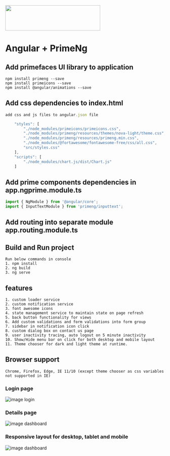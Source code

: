 <img src="https://github.com/NilavPatel/Ng-Prime/blob/master/src/assets/images/logo-large.png" width="300" height="80">

# Angular + PrimeNg

## Add primefaces UI library to application
`````
npm install primeng --save
npm install primeicons --save
npm install @angular/animations --save
`````

## Add css dependencies to index.html
`````javascript
add css and js files to angular.json file

    "styles": [              
        "./node_modules/primeicons/primeicons.css",
        "./node_modules/primeng/resources/themes/nova-light/theme.css",
        "./node_modules/primeng/resources/primeng.min.css",
        "./node_modules/@fortawesome/fontawesome-free/css/all.css",
        "src/styles.css"
    ],
    "scripts": [
        "./node_modules/chart.js/dist/Chart.js"
    ]
`````
	
## Add prime components dependencies in app.ngprime.module.ts
````javascript
import { NgModule } from '@angular/core';
import { InputTextModule } from 'primeng/inputtext';
````

## Add routing into separate module app.routing.module.ts

## Build and Run project
`````
Run below commands in console
1. npm install
2. ng build
3. ng serve
`````

## features
````
1. custom loader service
2. custom notification service
3. font awesome icons
4. state management service to maintain state on page refresh
5. back button functionality for views
6. Add custom validations and form validations into form group
7. sidebar in notification icon click
8. custom dialog box on contact us page
9. user inactivity tracing, auto logout on 5 minute inactivity
10. Show/Hide menu bar on click for both desktop and mobile layout
11. Theme chooser for dark and light theme at runtime.
````

## Browser support
````
Chrome, Firefox, Edge, IE 11/10 (except theme chooser as css variables not supported in IE)
````

### Login page

![image login](https://github.com/NilavPatel/ng-prime/blob/master/src/assets/images/login-page.png)

### Details page

![image dashboard](https://github.com/NilavPatel/ng-prime/blob/master/src/assets/images/details-page.png)

### Responsive  layout for desktop, tablet and mobile

![image dashboard](https://github.com/NilavPatel/ng-prime/blob/master/src/assets/images/responsive.png)